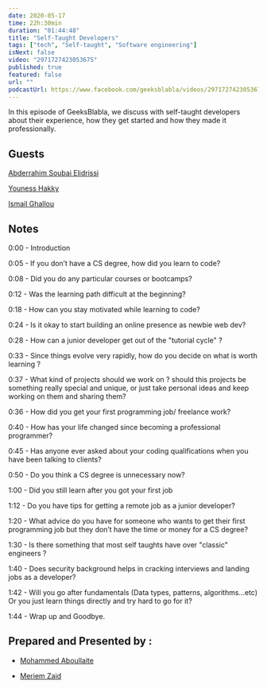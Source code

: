 ```yaml
---
date: 2020-05-17
time: 22h:30min
duration: "01:44:48"
title: "Self-Taught Developers"
tags: ["tech", "Self-taught", "Software engineering"]
isNext: false
video: "2971727423053675"
published: true
featured: false
url: ""
podcastUrl: https://www.facebook.com/geeksblabla/videos/2971727423053675/
---
```


In this episode of GeeksBlabla, we discuss with self-taught developers about their experience, how they get started and how they made it professionally.


## Guests

[Abderrahim Soubai Elidrissi](https://www.facebook.com/zizwar0nline)

[Youness Hakky](https://www.facebook.com/younes.hakky)

[Ismail Ghallou](https://twitter.com/smakosh)



## Notes

0:00 - Introduction

0:05 - If you don’t have a CS degree, how did you learn to code?  

0:08 - Did you do any particular courses or bootcamps? 

0:12 - Was the learning path difficult at the beginning?

0:18 - How can you stay motivated while learning to code?

0:24 - Is it okay to start building an online presence as newbie web dev?

0:28 - How can a junior developer get out of the "tutorial cycle" ?

0:33 - Since things evolve very rapidly, how do you decide on what is worth learning ?

0:37 - What kind of projects should we work on ? should this projects be something really special and unique, or just take personal ideas and keep working on them and sharing them?

0:36 - How did you get your first programming job/ freelance work?

0:40 - How has your life changed since becoming a professional programmer?

0:45 - Has anyone ever asked about your coding qualifications when you have been talking to clients?

0:50 - Do you think a CS degree is unnecessary now?

1:00 - Did you still learn  after you got your first job 

1:12 - Do you have tips for getting a remote job as a junior developer?

1:20 - What advice do you have for someone who wants to get their first programming job but they don’t have the time or money for a CS degree?

1:30 - Is there something that most self taughts have over "classic" engineers ?

1:40 - Does security background helps in cracking interviews and landing jobs as a developer?

1:42 - Will you go after fundamentals (Data types, patterns, algorithms...etc) Or you just learn things directly and try hard to go for it?

1:44 - Wrap up and Goodbye.




## Prepared and Presented by :

- [Mohammed Aboullaite](https://www.facebook.com/aboullaite)

- [Meriem Zaid](https://www.facebook.com/MeriemZaid)


